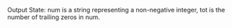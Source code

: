 Output State: num is a string representing a non-negative integer, tot is the number of trailing zeros in num.